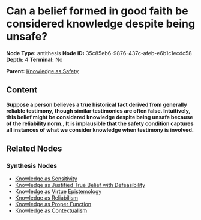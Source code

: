 # Can a belief formed in good faith be considered knowledge despite being unsafe?

**Node Type:** antithesis
**Node ID:** 35c85eb6-9876-437c-afeb-e6b1c1ecdc58
**Depth:** 4
**Terminal:** No

**Parent:** [Knowledge as Safety](knowledge-as-safety-synthesis-2a615dd6-3f1b-401d-aaf0-d08fdc908a21.md)

## Content

**Suppose a person believes a true historical fact derived from generally reliable testimony, though similar testimonies are often false. Intuitively, this belief might be considered knowledge despite being unsafe because of the reliability norm.**, **It is implausible that the safety condition captures all instances of what we consider knowledge when testimony is involved.**

## Related Nodes

### Synthesis Nodes

- [Knowledge as Sensitivity](knowledge-as-sensitivity-synthesis-2a90ecbc-bd09-4d4d-8cec-897843c71db9.md)
- [Knowledge as Justified True Belief with Defeasibility](knowledge-as-justified-true-belief-with-defeasibility-synthesis-45ff3a02-b105-4982-870a-c030950d2a50.md)
- [Knowledge as Virtue Epistemology](knowledge-as-virtue-epistemology-synthesis-98db3955-ce7e-42bd-b298-824d8d6fa813.md)
- [Knowledge as Reliabilism](knowledge-as-reliabilism-synthesis-bf38b90e-4ddf-41c4-a13b-3f412fea5f59.md)
- [Knowledge as Proper Function](knowledge-as-proper-function-synthesis-bb0c2622-471f-42c4-93d9-b5bb9c5123d7.md)
- [Knowledge as Contextualism](knowledge-as-contextualism-synthesis-2517a7cb-7872-43c1-ac79-d22c246a0dc7.md)
